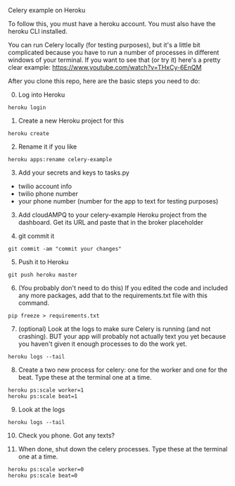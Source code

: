 Celery example on Heroku

To follow this, you must have a heroku account. You must also have the heroku CLI installed.

You can run Celery locally (for testing purposes), but it's a little bit complicated because you have to run a number of processes in different windows of your terminal. If you want to see that (or try it) here's a pretty clear example:
https://www.youtube.com/watch?v=THxCy-6EnQM


After you clone this repo, here are the basic steps you need to do:

0. Log into Heroku
```
heroku login
```

1. Create a new Heroku project for this 
```
heroku create 
```

2. Rename it if you like
```
heroku apps:rename celery-example
```

3. Add your secrets and keys to tasks.py
* twilio account info
* twilio phone number
* your phone number (number for the app to text for testing purposes) 

3. Add cloudAMPQ to your celery-example Heroku project from the dashboard. Get its URL and paste that in the broker placeholder

4. git commit it
```
git commit -am "commit your changes"
```

5. Push it to Heroku
```
git push heroku master
```

6. (You probably don't need to do this) If you edited the code and included any more packages, add that to the requirements.txt file with this command.
```
pip freeze > requirements.txt
```

7. (optional) Look at the logs to make sure Celery is running (and not crashing). BUT your app will probably not actually text you yet because you haven't given it enough processes to do the work yet.
```
heroku logs --tail
```

8. Create a two new process for celery: one for the worker and one for the beat. Type these at the terminal one at a time.
```
heroku ps:scale worker=1
heroku ps:scale beat=1
```

9. Look at the logs
```
heroku logs --tail
```

10. Check you phone. Got any texts?

11. When done, shut down the celery processes. Type these at the terminal one at a time.
```
heroku ps:scale worker=0
heroku ps:scale beat=0
```
